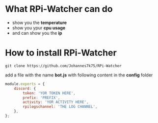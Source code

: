 # What RPi-Watcher can do
* show you the **temperature**
* show you ypur **cpu usage**
* and can show you the **ip**

# How to install RPi-Watcher
```
git clone https://github.com/Johannes7k75/RPi-Watcher
```
add a file with the name **bot.js** with following content in the **config** folder  
```javascript
module.exports = {
    discord: {
        token: 'YOR TOKEN HERE',
        prefix: 'PREFIX',
        activity: 'YOR ACTIVITY HERE',
        rpilogschannel: 'THE LOG CHANNEL',
    },
};
```
